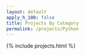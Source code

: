 ```yaml
---
layout: default
apply_h_100: false
title: Projects By Category
permalink: /projects/Python
---
```


{% include projects.html %}